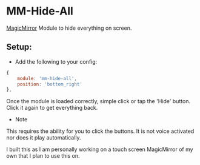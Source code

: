 MM-Hide-All
===
[MagicMirror](https://github.com/MichMich/MagicMirror/tree/v2-beta) Module to hide everything on screen.

Setup:
---
* Add the following to your config:
````javascript
{
	module: 'mm-hide-all',
	position: 'bottom_right'
},
````

Once the module is loaded correctly, simple click or tap the 'Hide' button. Click it again to get everything back.

* Note

This requires the ability for you to click the buttons. It is not voice activated nor does it play automatically.

I built this as I am personally working on a touch screen MagicMirror of my own that I plan to use this on.

